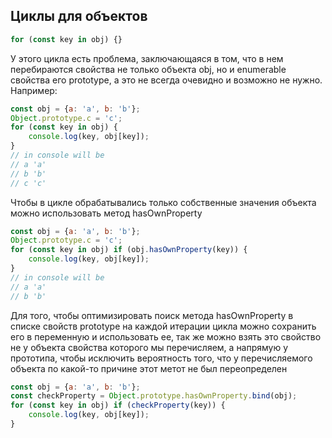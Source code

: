 ## Циклы для объектов
```javascript
for (const key in obj) {}
```
У этого цикла есть проблема, заключающаяся в том, что в нем перебираются свойства не только объекта obj, но и 
enumerable свойства его prototype, а это не всегда очевидно и возможно не нужно.
Например:
```javascript
const obj = {a: 'a', b: 'b'};
Object.prototype.c = 'c';
for (const key in obj) {
    console.log(key, obj[key]);
}
// in console will be
// a 'a'
// b 'b'
// c 'c'
```
Чтобы в цикле обрабатывались только собственные значения объекта можно использовать метод hasOwnProperty
```javascript
const obj = {a: 'a', b: 'b'};
Object.prototype.c = 'c';
for (const key in obj) if (obj.hasOwnProperty(key)) {
    console.log(key, obj[key]);
}
// in console will be
// a 'a'
// b 'b'
```
Для того, чтобы оптимизировать поиск метода hasOwnProperty в списке свойств prototype на каждой итерации цикла можно 
сохранить его в 
переменную и использовать ее, так же можно взять это свойство не у объекта свойства которого мы перечисляем, а 
напрямую у прототипа, чтобы исключить вероятность того, что у перечисляемого объекта по какой-то причине этот метот 
не был переопределен
```javascript
const obj = {a: 'a', b: 'b'};
const checkProperty = Object.prototype.hasOwnProperty.bind(obj);
for (const key in obj) if (checkProperty(key)) {
    console.log(key, obj[key]);
}
```
